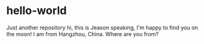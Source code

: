 # hello-world
Just another repository
hi, this is Jeason speaking, I'm happy to find you on the moon!
I am from Hangzhou, China. Where are you from?
